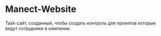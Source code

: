 # Manect-Website
Task-сайт, созданный, чтобы создать контроль для проектов которые ведут сотрудники в кампании.
